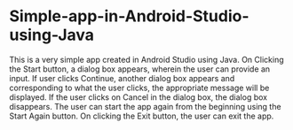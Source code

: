 # Simple-app-in-Android-Studio-using-Java

This is a very simple app created in Android Studio using Java. 
On Clicking the Start button, a dialog box appears, wherein the user can provide an input. 
If user clicks Continue, another dialog box appears and corresponding to what the user clicks, the appropriate message will be displayed. 
If the user clicks on Cancel in the dialog box, the dialog box disappears. 
The user can start the app again from the beginning using the Start Again button. 
On clicking the Exit button, the user can exit the app.
